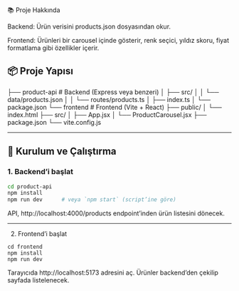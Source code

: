 📚 Proje Hakkında

Backend: Ürün verisini products.json dosyasından okur.

Frontend: Ürünleri bir carousel içinde gösterir, renk seçici, yıldız skoru, fiyat formatlama gibi özellikler içerir.

## 📦 Proje Yapısı

├── product-api # Backend (Express veya benzeri)
│ ├── src/
│ │ └── data/products.json
│ │ └── routes/products.ts
│ ├── index.ts
│ └── package.json
└── frontend # Frontend (Vite + React)
├── public/
│ └── index.html
├── src/
│ ├── App.jsx
│ └── ProductCarousel.jsx
├── package.json
└── vite.config.js

---

## 🚀 Kurulum ve Çalıştırma

### 1. Backend’i başlat

```bash
cd product-api
npm install
npm run dev      # veya `npm start` (script’ine göre)
```

API, http://localhost:4000/products endpoint’inden ürün listesini dönecek.

----

2. Frontend’i başlat

```
cd frontend
npm install
npm run dev
```

Tarayıcıda http://localhost:5173 adresini aç. Ürünler backend’den çekilip sayfada listelenecek.




